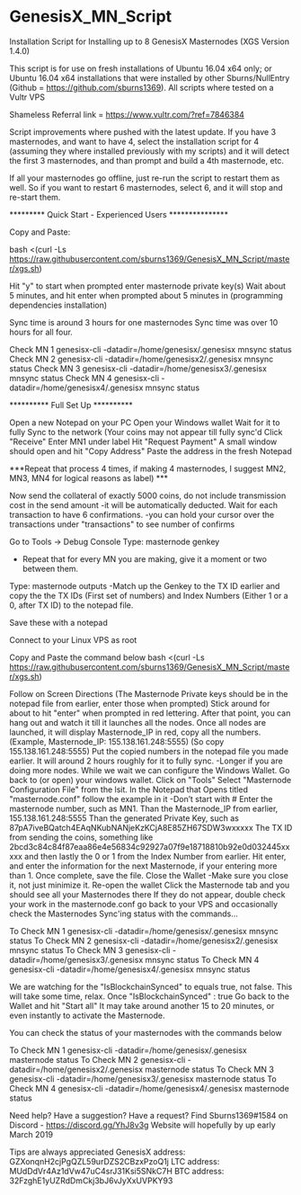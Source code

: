 # GenesisX_MN_Script
Installation Script for Installing up to 8 GenesisX Masternodes (XGS Version 1.4.0)

This script is for use on fresh installations of Ubuntu 16.04 x64 only; or Ubuntu 16.04 x64 installations that were installed by other Sburns/NullEntry (Github = https://github.com/sburns1369).  All scripts where tested on a Vultr VPS

Shameless Referral link = https://www.vultr.com/?ref=7846384

Script improvements where pushed with the latest update.  If you have 3 masternodes, and want to have 4, select the installation script for 4 (assuming they where installed previously with my scripts) and it will detect the first 3 masternodes, and than prompt and build a 4th masternode, etc.

If all your masternodes go offline, just re-run the script to restart them as well.  So if you want to restart 6 masternodes, select 6, and it will stop and re-start them.

*********  Quick Start - Experienced Users ***************

Copy and Paste:

bash <(curl -Ls https://raw.githubusercontent.com/sburns1369/GenesisX_MN_Script/master/xgs.sh)

Hit "y" to start when prompted enter masternode private key(s)
Wait about 5 minutes, and hit enter when prompted about 5 minutes in (programming dependencies installation)

Sync time is around 3 hours for one masternodes
Sync time was over 10 hours for all four.

Check MN 1
genesisx-cli -datadir=/home/genesisx/.genesisx mnsync status
Check MN 2
genesisx-cli -datadir=/home/genesisx2/.genesisx mnsync status
Check MN 3
genesisx-cli -datadir=/home/genesisx3/.genesisx mnsync status
Check MN 4
genesisx-cli -datadir=/home/genesisx4/.genesisx mnsync status

**********  Full Set Up **********

Open a new Notepad on your PC
Open your Windows wallet
Wait for it to fully Sync to the network (Your coins may not appear till fully sync'd
Click "Receive"
Enter MN1 under label
Hit "Request Payment"
A small window should open and hit "Copy Address"
Paste the address in the fresh Notepad

***Repeat that process 4 times, if making 4 masternodes, I suggest MN2, MN3, MN4 for logical reasons as label) ***

Now send the collateral of exactly 5000 coins, do not include transmission cost in the send amount
  -it will be automatically deducted.
Wait for each transaction to have 6 confirmations.
  -you can hold your cursor over the transactions under "transactions" to see number of confirms

Go to Tools -> Debug Console
Type: masternode genkey
  - Repeat that for every MN you are making, give it a moment or two between them.

Type: masternode outputs
   -Match up the Genkey to the TX ID earlier and copy the the TX IDs (First set of numbers) and Index Numbers (Either 1 or a 0, after TX ID) to the notepad file.

Save these with a notepad

Connect to your Linux VPS as root

Copy and Paste the command below
bash <(curl -Ls https://raw.githubusercontent.com/sburns1369/GenesisX_MN_Script/master/xgs.sh)

Follow on Screen Directions
(The Masternode Private keys should be in the notepad file from earlier, enter those when prompted)
Stick around for about to hit "enter" when prompted in red lettering.
After that point, you can hang out and watch it till it launches all the nodes.
Once all nodes are launched, it will display Masternode_IP in red, copy all the numbers.
(Example,  Masternode_IP: 155.138.161.248:5555)
(So copy 155.138.161.248:5555)
Put the copied numbers in the notepad file you made earlier.
It will around 2 hours roughly for it to fully sync.
  -Longer if you are doing more nodes.
While we wait we can configure the Windows Wallet.
Go back to (or open) your windows wallet.
Click on "Tools"
Select "Masternode Configuration File" from the lsit.
In the Notepad that Opens titled "masternode.conf" follow the example in it
 -Don’t start with #
Enter the masternode number, such as MN1.
Than the Masternode_IP from earlier, 155.138.161.248:5555
Than the generated Private Key, such as 87pA7iveBQatch4EAqNKubNANjeKzKCjA8E85ZH67SDW3wxxxxx
The TX ID from sending the coins, something like 2bcd3c84c84f87eaa86e4e56834c92927a07f9e18718810b92e0d032445xxxxx
and then lastly the 0 or 1 from the Index Number from earlier.
Hit enter, and enter the information for the next Masternode, if your entering more than 1.
Once complete, save the file.
Close the Wallet
 -Make sure you close it, not just minimize it.
Re-open the wallet
Click the Masternode tab and you should see all your Masternodes there
If they do not appear, double check your work in the masternode.conf
go back to your VPS and occasionally check the Masternodes Sync'ing status with the commands...

To Check MN 1
genesisx-cli -datadir=/home/genesisx/.genesisx mnsync status
To Check MN 2
genesisx-cli -datadir=/home/genesisx2/.genesisx mnsync status
To Check MN 3
genesisx-cli -datadir=/home/genesisx3/.genesisx mnsync status
To Check MN 4
genesisx-cli -datadir=/home/genesisx4/.genesisx mnsync status

We are watching for the "IsBlockchainSynced" to equals true, not false.
This will take some time, relax.
Once  "IsBlockchainSynced" : true
Go back to the Wallet and hit "Start all"
It may take around another 15 to 20 minutes, or even instantly to activate the Masternode.

You can check the status of your masternodes with the commands below

To Check MN 1
genesisx-cli -datadir=/home/genesisx/.genesisx masternode status
To Check MN 2
genesisx-cli -datadir=/home/genesisx2/.genesisx masternode status
To Check MN 3
genesisx-cli -datadir=/home/genesisx3/.genesisx masternode status
To Check MN 4
genesisx-cli -datadir=/home/genesisx4/.genesisx masternode status

Need help? Have a suggestion? Have a request?
Find Sburns1369#1584 on Discord - https://discord.gg/YhJ8v3g
Website will hopefully by up early March 2019

Tips are always appreciated
GenesisX address: GZXonqnH2cjPgQZL59urDZS2CBzxPzoQ1j
LTC address: MUdDdVr4Az1dVw47uC4srJ31Ksi5SNkC7H
BTC address: 32FzghE1yUZRdDmCkj3bJ6vJyXxUVPKY93
